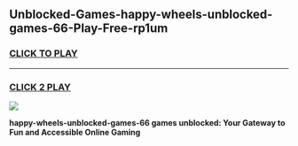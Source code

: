 
## Unblocked-Games-happy-wheels-unblocked-games-66-Play-Free-rp1um
<h3>
<a href="https://premium76.site?title=happy-wheels-unblocked-games-66&ref=23A">CLICK TO PLAY</a></h3>
<hr>

<h3>
<a href="https://premium76.site?title=happy-wheels-unblocked-games-66&ref=23A">CLICK 2 PLAY</a>
  
</h3>

<a href="https://premium76.site?title=happy-wheels-unblocked-games-66&ref=23A"><img src="https://clearcache.store/games.png"></a>


**happy-wheels-unblocked-games-66 games unblocked: Your Gateway to Fun and Accessible Online Gaming**
